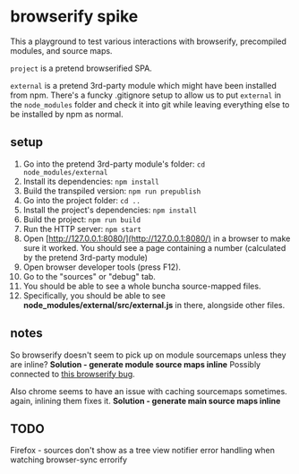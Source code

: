 # browserify spike

This a playground to test various interactions with browserify, precompiled modules, and source maps.

`project` is a pretend browserified SPA.

`external` is a pretend 3rd-party module which might have been installed from npm. There's a funcky .gitignore setup to allow us to put `external` in the `node_modules` folder and check it into git while leaving everything else to be installed by npm as normal.

## setup

1. Go into the pretend 3rd-party module's folder: `cd node_modules/external`
2. Install its dependencies: `npm install`
3. Build the transpiled version: `npm run prepublish`
4. Go into the project folder: `cd ..`
5. Install the project's dependencies: `npm install`
6. Build the project: `npm run build`
7. Run the HTTP server: `npm start`
8. Open [http://127.0.0.1:8080/](http://127.0.0.1:8080/) in a browser to make sure it worked. You should see a page containing a number (calculated by the pretend 3rd-party module)
9. Open browser developer tools (press F12).
10. Go to the "sources" or "debug" tab.
11. You should be able to see a whole buncha source-mapped files.
12. Specifically, you should be able to see **node_modules/external/src/external.js** in there, alongside other files.

## notes

So browserify doesn't seem to pick up on module sourcemaps unless they are inline? **Solution - generate module source maps inline** Possibly connected to [this browserify bug](https://github.com/substack/node-browserify/issues/772).

Also chrome seems to have an issue with caching sourcemaps sometimes. again, inlining them fixes it. **Solution - generate main source maps inline**

## TODO

Firefox - sources don't show as a tree view
notifier
error handling when watching
browser-sync
errorify
